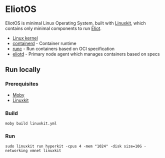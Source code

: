# EliotOS
EliotOS is minimal Linux Operating System, built with [Linuxkit](https://github.com/linuxkit/linuxkit), which contains only minimal components to run [Eliot](https://github.com/ernoaapa/eliot).

- [Linux kernel](https://github.com/linuxkit/linuxkit/tree/master/kernel)
- [containerd](https://github.com/containerd/containerd) - Container runtime
- [runc](https://github.com/opencontainers/runc) - Run containers based on OCI specification
- [eliotd](https://github.com/ernoaapa/eliot) - Primary node agent which manages containers based on specs

## Run locally
### Prerequisites
- [Moby](https://github.com/moby/moby)
- [Linuxkit](https://github.com/linuxkit/linuxkit)

### Build
```
moby build linuxkit.yml
```

### Run
```shell
sudo linuxkit run hyperkit -cpus 4 -mem "1024" -disk size=10G -networking vmnet linuxkit
```
